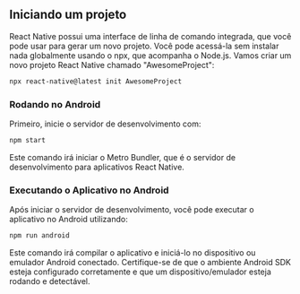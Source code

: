 ## Iniciando um projeto

React Native possui uma interface de linha de comando integrada, que você pode usar para gerar um novo projeto. Você pode acessá-la sem instalar nada globalmente usando o npx, que acompanha o Node.js. Vamos criar um novo projeto React Native chamado "AwesomeProject":

```bash
npx react-native@latest init AwesomeProject
```

### Rodando no Android

Primeiro, inicie o servidor de desenvolvimento com:

```bash
npm start
```

Este comando irá iniciar o Metro Bundler, que é o servidor de desenvolvimento para aplicativos React Native.

### Executando o Aplicativo no Android

Após iniciar o servidor de desenvolvimento, você pode executar o aplicativo no Android utilizando:

```bash
npm run android
```

Este comando irá compilar o aplicativo e iniciá-lo no dispositivo ou emulador Android conectado. Certifique-se de que o ambiente Android SDK esteja configurado corretamente e que um dispositivo/emulador esteja rodando e detectável.

